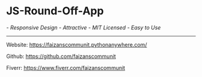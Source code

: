 # JS-Round-Off-App
*- Responsive Design*
*- Attractive*
*- MIT Licensed*
*- Easy to Use*

------------

Website: https://faizanscommunit.pythonanywhere.com/

Github: https://github.com/faizanscommunit

Fiverr: https://www.fiverr.com/faizanscommunit
